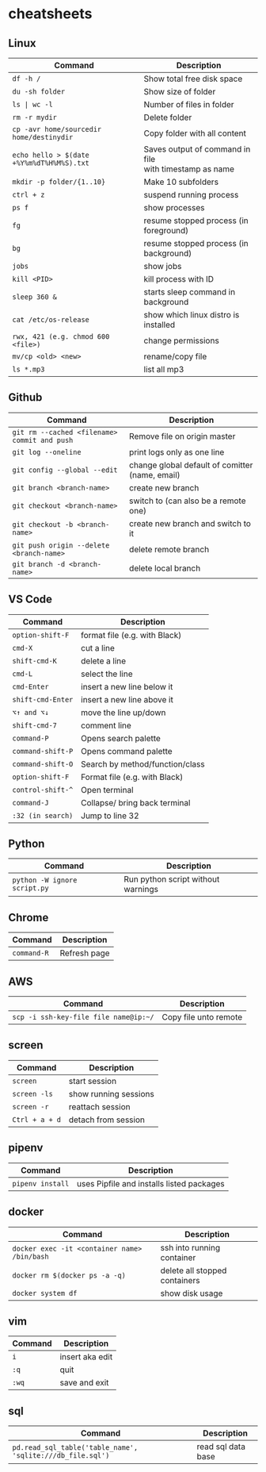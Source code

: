 # cheatsheets

## Linux

| Command        | Description          |
| ------------- |-------------|
| `df -h /`       | Show total free disk space |
| `du -sh folder`       | Show size of folder |
| `ls \| wc -l`    | Number of files in folder      |
| `rm -r mydir` | Delete folder      |
| `cp -avr home/sourcedir home/destinydir` | Copy folder with all content |
| `echo hello > $(date +%Y%m%dT%H%M%S).txt`| Saves output of command in file <br> with timestamp as name| 
| `mkdir -p folder/{1..10}`|Make 10 subfolders|
| `ctrl + z`|suspend running process|
| `ps f`|show processes|
| `fg`|resume stopped process (in foreground)|
| `bg`|resume stopped process (in background)|
| `jobs`|show jobs|
| `kill <PID>`|kill process with ID <PID>|
| `sleep 360 &`|starts sleep command in background|
| `cat /etc/os-release`|show which linux distro is installed|
|`rwx, 421 (e.g. chmod 600 <file>)`| change permissions |
|`mv/cp <old> <new>`| rename/copy  file |
|`ls *.mp3`| list all mp3 |




## Github

| Command        | Description           |
| ------------- |-------------|
| `git rm --cached <filename>`<br> `commit and push`| Remove file on origin master  |
| `git log --oneline`| print logs only as one line |
| `git config --global --edit`  | change global default of comitter (name, email)      |
| `git branch <branch-name>`| create new branch |
| `git checkout <branch-name>`| switch to <branch-name> (can also be a remote one) |
| `git checkout -b <branch-name>`| create new branch <branch-name> and switch to it |
| `git push origin --delete <branch-name>`| delete remote branch |
| `git branch -d <branch-name>`| delete local branch |
 

## VS Code

| Command        | Description           |
| ------------- |-------------|
| `option-shift-F`     | format file (e.g. with Black) |
| `cmd-X`              | cut a line |
| `shift-cmd-K`        | delete a line |
| `cmd-L`              | select the line |
| `cmd-Enter`          | insert a new line below it |
| `shift-cmd-Enter`    | insert a new line above it |
| `⌥↑ and ⌥↓`          | move the line up/down |
| `shift-cmd-7`        | comment line|
|`command-P`| Opens search palette|
|`command-shift-P`| Opens command palette|
|`command-shift-O`| Search by method/function/class |
| `option-shift-F`     | Format file (e.g. with Black) |
|`control-shift-^`| Open terminal|
|`command-J`| Collapse/ bring back terminal|
|`:32 (in search)`| Jump to line 32 |



## Python

| Command        | Description           |
| ------------- |-------------|
| `python -W ignore script.py`     | Run python script without warnings |

## Chrome

| Command        | Description           |
| ------------- |-------------|
| `command-R`     | Refresh page |

## AWS

| Command        | Description           |
| ------------- |-------------|
| `scp -i ssh-key-file file name@ip:~/`     | Copy file unto remote |


## screen

| Command        | Description           |
| ------------- |-------------|
| `screen`     | start session |
| `screen -ls`     | show running sessions |
| `screen -r`     | reattach session |
| `Ctrl + a + d`     | detach from session |



## pipenv

| Command        | Description           |
| ------------- |-------------|
| `pipenv install`| uses Pipfile and installs listed packages |


## docker

| Command        | Description           |
| ------------- |-------------|
| `docker exec -it <container name> /bin/bash`| ssh into running container |
| `docker rm $(docker ps -a -q)`| delete all stopped containers |
| `docker system df`| show disk usage |


## vim

| Command        | Description           |
| ------------- |-------------|
| `i`| insert aka edit |
| `:q`| quit |
| `:wq`| save and exit |

## sql

| Command        | Description           |
| ------------- |-------------|
| `pd.read_sql_table('table_name', 'sqlite:///db_file.sql')`| read sql data base |


